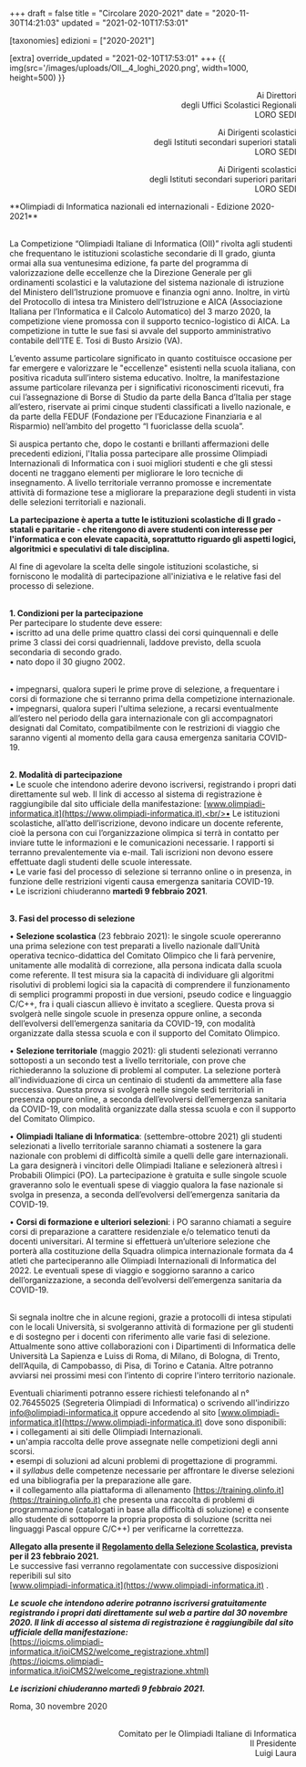 +++
draft = false
title = "Circolare 2020-2021"
date = "2020-11-30T14:21:03"
updated = "2021-02-10T17:53:01"

[taxonomies]
edizioni = ["2020-2021"]

[extra]
override_updated = "2021-02-10T17:53:01"
+++
{{ img(src='/images/uploads/OII__4_loghi_2020.png', width=1000, height=500) }}

<div style="text-align: right;">

Ai Direttori<br/> degli Uffici Scolastici Regionali<br/>LORO SEDI

Ai Dirigenti scolastici<br/> degli Istituti secondari superiori statali<br/>LORO SEDI

Ai Dirigenti scolastici<br/> degli Istituti secondari superiori paritari<br/>LORO SEDI

</div>
**Olimpiadi di Informatica nazionali ed internazionali - Edizione 2020-2021**

<br/>La Competizione “Olimpiadi Italiane di Informatica (OII)” rivolta agli studenti che frequentano le istituzioni scolastiche secondarie di II grado, giunta ormai alla sua ventunesima edizione, fa parte del programma di valorizzazione delle eccellenze che la Direzione Generale per gli ordinamenti scolastici e la valutazione del sistema nazionale di istruzione del Ministero dell’Istruzione promuove e finanzia ogni anno. Inoltre, in virtù del Protocollo di intesa tra Ministero dell’Istruzione e AICA (Associazione Italiana per l’Informatica e il Calcolo Automatico) del 3 marzo 2020, la competizione viene promossa con il supporto tecnico-logistico di AICA. La competizione in tutte le sue fasi si avvale del supporto amministrativo contabile dell’ITE E. Tosi di Busto Arsizio (VA).

L’evento assume particolare significato in quanto costituisce occasione per far emergere e valorizzare le "eccellenze" esistenti nella scuola italiana, con positiva ricaduta sull’intero sistema educativo. Inoltre, la manifestazione assume particolare rilevanza per i significativi riconoscimenti ricevuti, fra cui l’assegnazione di Borse di Studio da parte della Banca d’Italia per stage all’estero, riservate ai primi cinque studenti classificati a livello nazionale, e da parte della FEDUF (Fondazione per l’Educazione Finanziaria e al Risparmio) nell’ambito del progetto “I fuoriclasse della scuola”.

Si auspica pertanto che, dopo le costanti e brillanti affermazioni delle precedenti edizioni, l'Italia possa partecipare alle prossime Olimpiadi Internazionali di Informatica con i suoi migliori studenti e che gli stessi docenti ne traggano elementi per migliorare le loro tecniche di insegnamento. A livello territoriale verranno promosse e incrementate attività di formazione tese a migliorare la preparazione degli studenti in vista delle selezioni territoriali e nazionali.

**La partecipazione è aperta a tutte le istituzioni scolastiche di II grado - statali e paritarie - che ritengono di avere studenti con interesse per l'informatica e con elevate capacità, soprattutto riguardo gli aspetti logici, algoritmici e speculativi di tale disciplina.**

Al fine di agevolare la scelta delle singole istituzioni scolastiche, si forniscono le modalità di partecipazione all'iniziativa e le relative fasi del processo di selezione.

<br/>**1. Condizioni per la partecipazione**<br/>Per partecipare lo studente deve essere:<br/>• iscritto ad una delle prime quattro classi dei corsi quinquennali e delle prime 3 classi dei corsi quadriennali, laddove previsto, della scuola secondaria di secondo grado.<br/>• nato dopo il 30 giugno 2002.

<br/>• impegnarsi, qualora superi le prime prove di selezione, a frequentare i corsi di formazione che si terranno prima della competizione internazionale.<br/>• impegnarsi, qualora superi l'ultima selezione, a recarsi eventualmente all’estero nel periodo della gara internazionale con gli accompagnatori designati dal Comitato, compatibilmente con le restrizioni di viaggio che saranno vigenti al momento della gara causa emergenza sanitaria COVID-19.

<br/>**2. Modalità di partecipazione**<br/>• Le scuole che intendono aderire devono iscriversi, registrando i propri dati direttamente sul web. Il link di accesso al sistema di registrazione è raggiungibile dal sito ufficiale della manifestazione: [www.olimpiadi-informatica.it](https://www.olimpiadi-informatica.it).<br/>• Le istituzioni scolastiche, all’atto dell’iscrizione, devono indicare un docente referente, cioè la persona con cui l’organizzazione olimpica si terrà in contatto per inviare tutte le informazioni e le comunicazioni necessarie. I rapporti si terranno prevalentemente via e-mail. Tali iscrizioni non devono essere effettuate dagli studenti delle scuole interessate.<br/>• Le varie fasi del processo di selezione si terranno online o in presenza, in funzione delle restrizioni vigenti causa emergenza sanitaria COVID-19.<br/>• Le iscrizioni chiuderanno **martedì 9 febbraio 2021**.

<br/>**3. Fasi del processo di selezione**

• **Selezione scolastica** (23 febbraio 2021): le singole scuole opereranno una prima selezione con test preparati a livello nazionale dall’Unità operativa tecnico-didattica del Comitato Olimpico che li farà pervenire, unitamente alle modalità di correzione, alla persona indicata dalla scuola come referente. Il test misura sia la capacità di individuare gli algoritmi risolutivi di problemi logici sia la capacità di comprendere il funzionamento di semplici programmi proposti in due versioni, pseudo codice e linguaggio C/C++, fra i quali ciascun allievo è invitato a scegliere. Questa prova si svolgerà nelle singole scuole in presenza oppure online, a seconda dell’evolversi dell’emergenza sanitaria da COVID-19, con modalità organizzate dalla stessa scuola e con il supporto del Comitato Olimpico.

• **Selezione territoriale** (maggio 2021): gli studenti selezionati verranno sottoposti a un secondo test a livello territoriale, con prove che richiederanno la soluzione di problemi al computer. La selezione porterà all'individuazione di circa un centinaio di studenti da ammettere alla fase successiva. Questa prova si svolgerà nelle singole sedi territoriali in presenza oppure online, a seconda dell’evolversi dell’emergenza sanitaria da COVID-19, con modalità organizzate dalla stessa scuola e con il supporto del Comitato Olimpico.

• **Olimpiadi Italiane di Informatica**: (settembre-ottobre 2021) gli studenti selezionati a livello territoriale saranno chiamati a sostenere la gara nazionale con problemi di difficoltà simile a quelli delle gare internazionali. La gara designerà i vincitori delle Olimpiadi Italiane e selezionerà altresì i Probabili Olimpici (PO). La partecipazione è gratuita e sulle singole scuole graveranno solo le eventuali spese di viaggio qualora la fase nazionale si svolga in presenza, a seconda dell’evolversi dell’emergenza sanitaria da COVID-19.

• **Corsi di formazione e ulteriori selezioni**: i PO saranno chiamati a seguire corsi di preparazione a carattere residenziale e/o telematico tenuti da docenti universitari. Al termine si effettuerà un’ulteriore selezione che porterà alla costituzione della Squadra olimpica internazionale formata da 4 atleti che parteciperanno alle Olimpiadi Internazionali di Informatica del 2022. Le eventuali spese di viaggio e soggiorno saranno a carico dell’organizzazione, a seconda dell’evolversi dell’emergenza sanitaria da COVID-19.

<br/>Si segnala inoltre che in alcune regioni, grazie a protocolli di intesa stipulati con le locali Università, si svolgeranno attività di formazione per gli studenti e di sostegno per i docenti con riferimento alle varie fasi di selezione. Attualmente sono attive collaborazioni con i Dipartimenti di Informatica delle Università La Sapienza e Luiss di Roma, di Milano, di Bologna, di Trento, dell’Aquila, di Campobasso, di Pisa, di Torino e Catania. Altre potranno avviarsi nei prossimi mesi con l’intento di coprire l'intero territorio nazionale.

Eventuali chiarimenti potranno essere richiesti telefonando al n° 02.76455025 (Segreteria Olimpiadi di Informatica) o scrivendo all'indirizzo [info@olimpiadi-informatica.it](mailto:info@olimpiadi-informatica.it) oppure accedendo al sito [www.olimpiadi-informatica.it](https://www.olimpiadi-informatica.it) dove sono disponibili:<br/>• i collegamenti ai siti delle Olimpiadi Internazionali.<br/>• un'ampia raccolta delle prove assegnate nelle competizioni degli anni scorsi.<br/>• esempi di soluzioni ad alcuni problemi di progettazione di programmi.<br/>• il _syllabus_ delle competenze necessarie per affrontare le diverse selezioni ed una bibliografia per la preparazione alle gare.<br/>• il collegamento alla piattaforma di allenamento [https://training.olinfo.it](https://training.olinfo.it) che presenta una raccolta di problemi di programmazione (catalogati in base alla difficoltà di soluzione) e consente allo studente di sottoporre la propria proposta di soluzione (scritta nei linguaggi Pascal oppure C/C++) per verificarne la correttezza.

**Allegato alla presente il [Regolamento della Selezione Scolastica](/oldsite/190/Regolamento_Selezione_Scolastica_23febbraio2021.pdf), prevista per il 23 febbraio 2021.**<br/>Le successive fasi verranno regolamentate con successive disposizioni reperibili sul sito<br/>[www.olimpiadi-informatica.it](https://www.olimpiadi-informatica.it) .

_**Le scuole che intendono aderire potranno iscriversi gratuitamente registrando i propri dati direttamente sul web a partire dal 30 novembre 2020. Il link di accesso al sistema di registrazione è raggiungibile dal sito ufficiale della manifestazione:**_<br/>[https://ioicms.olimpiadi-informatica.it/ioiCMS2/welcome_registrazione.xhtml](https://ioicms.olimpiadi-informatica.it/ioiCMS2/welcome_registrazione.xhtml)

_**Le iscrizioni chiuderanno martedì 9 febbraio 2021.**_

Roma, 30 novembre 2020

<div style="text-align: right;">

<br/> Comitato per le Olimpiadi Italiane di Informatica<br/> Il Presidente <br/> Luigi Laura

</div>
